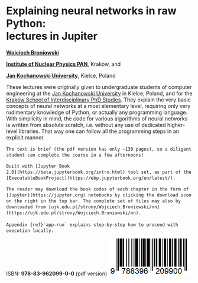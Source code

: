 # Explaining neural networks in raw Python: <br> lectures in Jupiter

 [**Wojciech Broniowski**](https://www.ujk.edu.pl/~broniows)

[**Institute of Nuclear Physics PAN**](https://www.ifj.edu.pl), Kraków, and

[**Jan Kochanowski University**](https://www.ujk.edu.pl), Kielce, Poland


These lectures were originally given to undergraduate students of computer engineering at the [Jan Kochanowski University](https://www.ujk.edu.pl) in Kielce, Poland, and for
the [Kraków School of Interdisciplinary PhD Studies](https://kisd.ifj.edu.pl/news/). They explain the very basic concepts of neural networks at a most elementary level, requiring only very rudimentary knowledge of Python, or actually any programming language. With simplicity in mind, the code for various algorithms of neural networks is written from absolute scratch, i.e. without any use of dedicated higher-level libraries. That way one can follow all the programming steps in an explicit manner.

```{important}
The text is brief (the pdf version has only ~130 pages), so a diligent student can complete the course in a few afternoons!
```

```{note}
Built with [Jupyter Book
2.0](https://beta.jupyterbook.org/intro.html) tool set, as part of the
[ExecutableBookProject](https://ebp.jupyterbook.org/en/latest/).  
```

```{important}
The reader may download the book codes of each chapter in the form of 
[Jupyter](https://jupyter.org) notebooks by clicking the download icon on the right in the top bar. The complete set of files may also by downloaded from [ujk.edu.pl/strony/Wojciech.Broniowski/nn](https://ujk.edu.pl/strony/Wojciech.Broniowski/nn).

Appendix {ref}`app-run` explains step-by-step how to proceed with execution locally.
```

ISBN: **978-83-962099-0-0** (pdf version) ![](images/barcode.gif)

